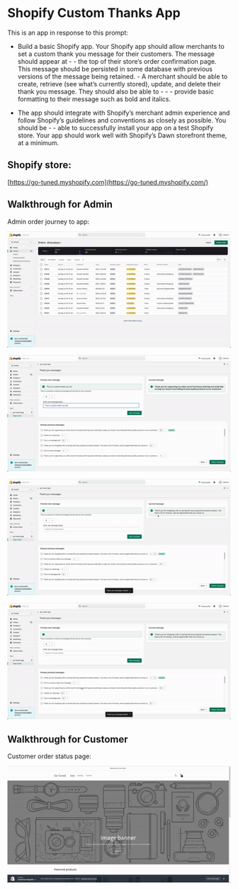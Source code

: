 # Shopify Custom Thanks App

This is an app in response to this prompt:

- Build a basic Shopify app. Your Shopify app should allow merchants to set a custom thank you message for their customers. The message should appear at - - the top of their store’s order confirmation page. This message should be persisted in some database with previous versions of the message being retained. - A merchant should be able to create, retrieve (see what’s currently stored), update, and delete their thank you message. They should also be able to - - - provide basic formatting to their message such as bold and italics.

- The app should integrate with Shopify’s merchant admin experience and follow Shopify’s guidelines and conventions as closely as possible. You should be - - able to successfully install your app on a test Shopify store. Your app should work well with Shopify’s Dawn storefront theme, at a minimum.


## Shopify store:

[https://go-tuned.myshopify.com](https://go-tuned.myshopify.com/)


## Walkthrough for Admin

Admin order journey to app:

![](walkthroughCustomer1.gif)

![](walkthroughCustomer2.gif)

![](walkthroughCustomer3.gif)

![](walkthroughCustomer4.gif)

## Walkthrough for Customer

Customer order status page:

![](walkthroughCustomer.gif)


